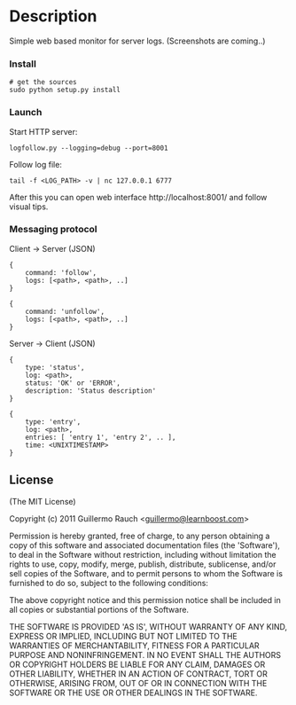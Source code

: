 # Description

Simple web based monitor for server logs.
(Screenshots are coming..)

### Install

    # get the sources
    sudo python setup.py install

### Launch

Start HTTP server:

    logfollow.py --logging=debug --port=8001

Follow log file:

    tail -f <LOG_PATH> -v | nc 127.0.0.1 6777

After this you can open web interface http://localhost:8001/ and follow visual tips.

### Messaging protocol

Client -> Server (JSON)

    {
        command: 'follow',
        logs: [<path>, <path>, ..]
    }

    {
        command: 'unfollow',
        logs: [<path>, <path>, ..]
    }

Server -> Client (JSON)

    {
        type: 'status',
        log: <path>,
        status: 'OK' or 'ERROR',
        description: 'Status description'
    }

    {
        type: 'entry',
        log: <path>,
        entries: [ 'entry 1', 'entry 2', .. ],
        time: <UNIXTIMESTAMP>
    }
    
    
## License 

(The MIT License)

Copyright (c) 2011 Guillermo Rauch &lt;guillermo@learnboost.com&gt;

Permission is hereby granted, free of charge, to any person obtaining
a copy of this software and associated documentation files (the
'Software'), to deal in the Software without restriction, including
without limitation the rights to use, copy, modify, merge, publish,
distribute, sublicense, and/or sell copies of the Software, and to
permit persons to whom the Software is furnished to do so, subject to
the following conditions:

The above copyright notice and this permission notice shall be
included in all copies or substantial portions of the Software.

THE SOFTWARE IS PROVIDED 'AS IS', WITHOUT WARRANTY OF ANY KIND,
EXPRESS OR IMPLIED, INCLUDING BUT NOT LIMITED TO THE WARRANTIES OF
MERCHANTABILITY, FITNESS FOR A PARTICULAR PURPOSE AND NONINFRINGEMENT.
IN NO EVENT SHALL THE AUTHORS OR COPYRIGHT HOLDERS BE LIABLE FOR ANY
CLAIM, DAMAGES OR OTHER LIABILITY, WHETHER IN AN ACTION OF CONTRACT,
TORT OR OTHERWISE, ARISING FROM, OUT OF OR IN CONNECTION WITH THE
SOFTWARE OR THE USE OR OTHER DEALINGS IN THE SOFTWARE.    
